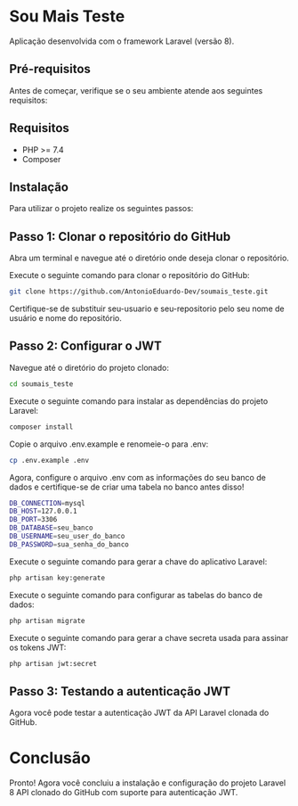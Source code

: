 # Sou Mais Teste

Aplicação desenvolvida com o framework Laravel (versão 8).

## Pré-requisitos
Antes de começar, verifique se o seu ambiente atende aos seguintes requisitos:

## Requisitos
- PHP >= 7.4
- Composer

## Instalação

Para utilizar o projeto realize os seguintes passos:

## Passo 1: Clonar o repositório do GitHub
Abra um terminal e navegue até o diretório onde deseja clonar o repositório.

Execute o seguinte comando para clonar o repositório do GitHub:
```bash
git clone https://github.com/AntonioEduardo-Dev/soumais_teste.git
```


Certifique-se de substituir seu-usuario e seu-repositorio pelo seu nome de usuário e nome do repositório.

## Passo 2: Configurar o JWT
Navegue até o diretório do projeto clonado:

```bash
cd soumais_teste
```


Execute o seguinte comando para instalar as dependências do projeto Laravel:

```bash
composer install
```


Copie o arquivo .env.example e renomeie-o para .env:

```bash
cp .env.example .env
```


Agora, configure o arquivo .env com as informações do seu banco de dados e certifique-se de criar uma tabela no banco antes disso!

```bash
DB_CONNECTION=mysql
DB_HOST=127.0.0.1
DB_PORT=3306
DB_DATABASE=seu_banco
DB_USERNAME=seu_user_do_banco
DB_PASSWORD=sua_senha_do_banco
```


Execute o seguinte comando para gerar a chave do aplicativo Laravel:

```bash
php artisan key:generate
```


Execute o seguinte comando para configurar as tabelas do banco de dados:

```bash
php artisan migrate
```


Execute o seguinte comando para gerar a chave secreta usada para assinar os tokens JWT:

```bash
php artisan jwt:secret
```


## Passo 3: Testando a autenticação JWT
Agora você pode testar a autenticação JWT da API Laravel clonada do GitHub.

# Conclusão
Pronto! Agora você concluiu a instalação e configuração do projeto Laravel 8 API clonado do GitHub com suporte para autenticação JWT.

